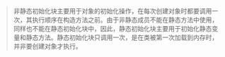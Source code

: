 
  > 非静态初始化块主要用于对象的初始化操作，在每次创建对象时都要调用一次，其执行顺序在构造方法之前。由于非静态成员不能在静态方法中使用，同样也不能在静态初始化块中，因此，静态初始化块主要用于初始化静态变量和静态方法。静态初始化块只调用一次，是在类被第一次加载到内存时，并非要创建对象才执行。
